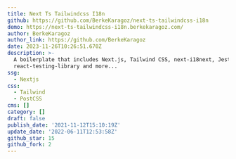 ```yaml
---
title: Next Ts Tailwindcss I18n
github: https://github.com/BerkeKaragoz/next-ts-tailwindcss-i18n
demo: https://next-ts-tailwindcss-i18n.berkekaragoz.com/
author: BerkeKaragoz
author_link: https://github.com/BerkeKaragoz
date: 2023-11-26T10:26:51.670Z
description: >-
  A boilerplate that includes Next.js, Tailwind CSS, next-i18next, Jest,
  react-testing-library and more...
ssg:
  - Nextjs
css:
  - Tailwind
  - PostCSS
cms: []
category: []
draft: false
publish_date: '2021-11-12T15:10:19Z'
update_date: '2022-06-11T12:53:58Z'
github_star: 15
github_fork: 2
---
```

